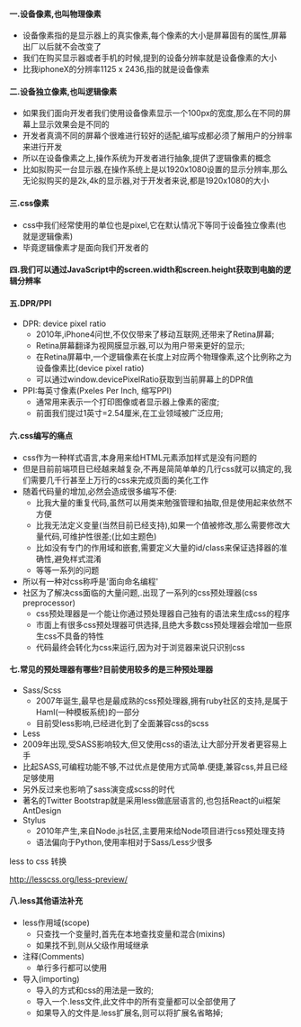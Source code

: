 #### 一.设备像素,也叫物理像素

* 设备像素指的是显示器上的真实像素,每个像素的大小是屏幕固有的属性,屏幕出厂以后就不会改变了
* 我们在购买显示器或者手机的时候,提到的设备分辨率就是设备像素的大小
* 比我iphoneX的分辨率1125 x 2436,指的就是设备像素

#### 二.设备独立像素,也叫逻辑像素

* 如果我们面向开发者我们使用设备像素显示一个100px的宽度,那么在不同的屏幕上显示效果会是不同的
* 开发者真滴不同的屏幕个很难进行较好的适配,编写成都必须了解用户的分辨率来进行开发
* 所以在设备像素之上,操作系统为开发者进行抽象,提供了逻辑像素的概念
* 比如拟购买一台显示器,在操作系统上是以1920x1080设置的显示分辨率,那么无论拟购买的是2k,4k的显示器,对于开发者来说,都是1920x1080的大小

#### 三.css像素

* css中我们经常使用的单位也是pixel,它在默认情况下等同于设备独立像素(也就是逻辑像素)
* 毕竟逻辑像素才是面向我们开发者的

#### 四.我们可以通过JavaScript中的screen.width和screen.height获取到电脑的逻辑分辨率

#### 五.DPR/PPI

* DPR: device pixel ratio
  * 2010年,iPhone4问世,不仅仅带来了移动互联网,还带来了Retina屏幕;
  * Retina屏幕翻译为视网膜显示器,可以为用户带来更好的显示;
  * 在Retina屏幕中,一个逻辑像素在长度上对应两个物理像素,这个比例称之为设备像素比(device pixel ratio)
  * 可以通过window.devicePixelRatio获取到当前屏幕上的DPR值
* PPI:每英寸像素(Pxeles Per Inch, 缩写PPI)
  * 通常用来表示一个打印图像或者显示器上像素的密度;
  * 前面我们提过1英寸=2.54厘米,在工业领域被广泛应用;



#### 六.css编写的痛点

* css作为一种样式语言,本身用来给HTML元素添加样式是没有问题的
* 但是目前前端项目已经越来越复杂,不再是简简单单的几行css就可以搞定的,我们需要几千行甚至上万行的css来完成页面的美化工作
* 随着代码量的增加,必然会造成很多编写不便:
  * 比我大量的重复代码,虽然可以用类来勉强管理和抽取,但是使用起来依然不方便
  * 比我无法定义变量(当然目前已经支持),如果一个值被修改,那么需要修改大量代码,可维护性很差;(比如主题色)
  * 比如没有专门的作用域和嵌套,需要定义大量的id/class来保证选择器的准确性,避免样式混淆
  * 等等一系列的问题
* 所以有一种对css称呼是'面向命名编程'
* 社区为了解决css面临的大量问题,.出现了一系列的css预处理器(css preprocessor)
  * css预处理器是一个能让你通过预处理器自己独有的语法来生成css的程序
  * 市面上有很多css预处理器可供选择,且绝大多数css预处理器会增加一些原生css不具备的特性
  * 代码最终会转化为css来运行,因为对于浏览器来说只识别css



#### 七.常见的预处理器有哪些?目前使用较多的是三种预处理器

* Sass/Scss
  * 2007年诞生,最早也是最成熟的css预处理器,拥有ruby社区的支持,是属于Haml(一种模板系统)的一部分
  * 目前受less影响,已经进化到了全面兼容css的scss
*  Less
  * 2009年出现,受SASS影响较大,但又使用css的语法,让大部分开发者更容易上手
  * 比起SASS,可编程功能不够,不过优点是使用方式简单.便捷,兼容css,并且已经足够使用
  * 另外反过来也影响了sass演变成scss的时代
  * 著名的Twitter Bootstrap就是采用less做底层语言的,也包括React的ui框架AntDesign
* Stylus
  * 2010年产生,来自Node.js社区,主要用来给Node项目进行css预处理支持
  * 语法偏向于Python,使用率相对于Sass/Less少很多

less to css 转换

http://lesscss.org/less-preview/

#### 八.less其他语法补充

* less作用域(scope)
  * 只查找一个变量时,首先在本地查找变量和混合(mixins)
  * 如果找不到,则从父级作用域继承
* 注释(Comments)
  * 单行多行都可以使用
* 导入(importing)
  * 导入的方式和css的用法是一致的;
  * 导入一个.less文件,此文件中的所有变量都可以全部使用了
  * 如果导入的文件是.less扩展名,则可以将扩展名省略掉;